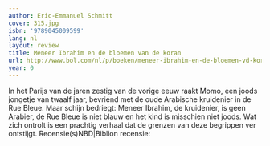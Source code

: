 ```yaml
---
author: Eric-Emmanuel Schmitt
cover: 315.jpg
isbn: '9789045009599'
lang: nl
layout: review
title: Meneer Ibrahim en de bloemen van de koran
url: http://www.bol.com/nl/p/boeken/meneer-ibrahim-en-de-bloemen-vd-koran/1001004001989628/index.html
year: 0
---
```

In het Parijs van de jaren zestig van de vorige eeuw raakt Momo, een joods jongetje van twaalf jaar, bevriend met de oude Arabische kruidenier in de Rue Bleue. Maar schijn bedriegt: Meneer Ibrahim, de kruidenier, is geen Arabier, de Rue Bleue is niet blauw en het kind is misschien niet joods. Wat zich ontrolt is een prachtig verhaal dat de grenzen van deze begrippen ver ontstijgt. Recensie(s)NBD|Biblion recensie:
